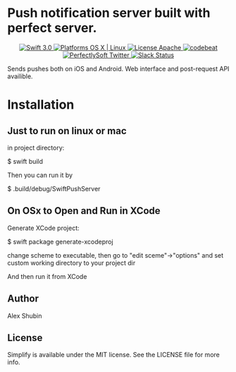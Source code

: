 
# Push notification server built with perfect server.

<p align="center">
    <a href="https://developer.apple.com/swift/" target="_blank">
        <img src="https://img.shields.io/badge/Swift-3.0-orange.svg?style=flat" alt="Swift 3.0">
    </a>
    <a href="https://developer.apple.com/swift/" target="_blank">
        <img src="https://img.shields.io/badge/Platforms-OS%20X%20%7C%20Linux%20-lightgray.svg?style=flat" alt="Platforms OS X | Linux">
    </a>
    <a href="http://perfect.org/licensing.html" target="_blank">
        <img src="https://img.shields.io/badge/License-Apache-lightgrey.svg?style=flat" alt="License Apache">
    </a>
    <a href="https://codebeat.co/projects/github-com-perfectlysoft-perfect" target="_blank">
        <img src="https://codebeat.co/badges/85f8f628-6ce8-4818-867c-21b523484ee9" alt="codebeat">
    </a>
    <a href="http://twitter.com/PerfectlySoft" target="_blank">
        <img src="https://img.shields.io/badge/Twitter-@PerfectlySoft-blue.svg?style=flat" alt="PerfectlySoft Twitter">
    </a>
    <a href="http://perfect.ly" target="_blank">
        <img src="http://perfect.ly/badge.svg" alt="Slack Status">
    </a>
</p>

Sends pushes both on iOS and Android. Web interface and post-request API availible.

# Installation

## Just to run on linux or mac

in project directory:

$ swift build

Then you can run it by 

$ .build/debug/SwiftPushServer

## On OSx to Open and Run in XCode

Generate XCode project:

$ swift package generate-xcodeproj

change scheme to executable, then go to "edit sceme"->"options" and set custom working directory to your project dir

And then run it from XCode

## Author

Alex Shubin

## License

Simplify is available under the MIT license. See the LICENSE file for more info.
